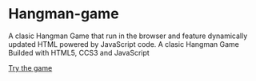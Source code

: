 # Hangman-game
A clasic Hangman Game that run in the browser and feature dynamically updated HTML powered by JavaScript code.
A clasic Hangman Game Builded with HTML5, CCS3 and JavaScript

[Try the game](https://jhongert.github.io/hangman-game/)

